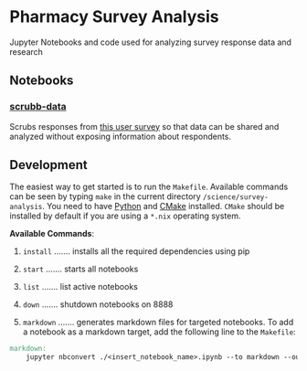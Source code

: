 # Pharmacy Survey Analysis

Jupyter Notebooks and code used for analyzing survey response data and research

## Notebooks

### [scrubb-data](./scrubb-data.md)

Scrubs responses from [this user survey](https://forms.gle/eAuL3qxnduBxRRyG7) so that data can be shared and analyzed without exposing information about respondents.

## Development

The easiest way to get started is to run the `Makefile`. Available commands can be seen by typing `make` in the current directory `/science/survey-analysis`. You need to have [Python](https://www.python.org/downloads/) and [CMake](https://cmake.org/) installed. `CMake` should be installed by default if you are using a `*.nix` operating system.

**Available Commands**:

1. `install` ....... installs all the required dependencies using pip

2. `start` ....... starts all notebooks

3. `list` ....... list active notebooks

4. `down` ....... shutdown notebooks on 8888

5. `markdown` ....... generates markdown files for targeted notebooks. To add a notebook as a markdown target, add the following line to the `Makefile`:

```Makefile
markdown:
	jupyter nbconvert ./<insert_notebook_name>.ipynb --to markdown --output <insert_notebook_name>.md
```
